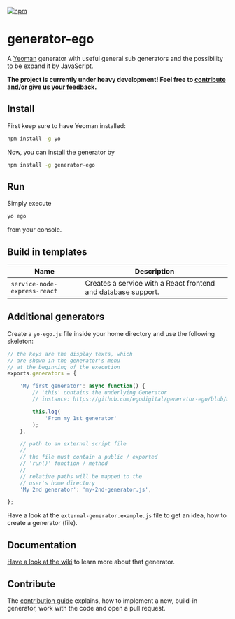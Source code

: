 [![npm](https://img.shields.io/npm/v/generator-ego.svg)](https://www.npmjs.com/package/generator-ego)

# generator-ego

A [Yeoman](http://yeoman.io/) generator with useful general sub generators and the possibility to be expand it by JavaScript. 

**The project is currently under heavy development! Feel free to [contribute](#contribute) and/or give us [your feedback](https://github.com/egodigital/generator-ego/issues).**

## Install

First keep sure to have Yeoman installed:

```bash
npm install -g yo
```

Now, you can install the generator by

```bash
npm install -g generator-ego
```

## Run

Simply execute

```bash
yo ego
```

from your console.

## Build in templates

| Name  | Description |
| ------------- | ------------- |
| `service-node-express-react` | Creates a service with a React frontend and database support. |

## Additional generators

Create a `yo-ego.js` file inside your home directory and use the following skeleton:

```javascript
// the keys are the display texts, which 
// are shown in the generator's menu
// at the beginning of the execution
exports.generators = {

    'My first generator': async function() {
        // 'this' contains the underlying Generator
        // instance: https://github.com/egodigital/generator-ego/blob/master/generators/app/index.js

        this.log(
            'From my 1st generator'
        );
    },

    // path to an external script file
    // 
    // the file must contain a public / exported
    // 'run()' function / method
    // 
    // relative paths will be mapped to the
    // user's home directory
    'My 2nd generator': 'my-2nd-generator.js',

};
```

Have a look at the `external-generator.example.js` file to get an idea, how to create a generator (file).

## Documentation

[Have a look at the wiki](https://github.com/egodigital/generator-ego/wiki) to learn more about that generator.

## Contribute

The [contribution guide](./CONTRIBUTION.md) explains, how to implement a new, build-in generator, work with the code and open a pull request.
